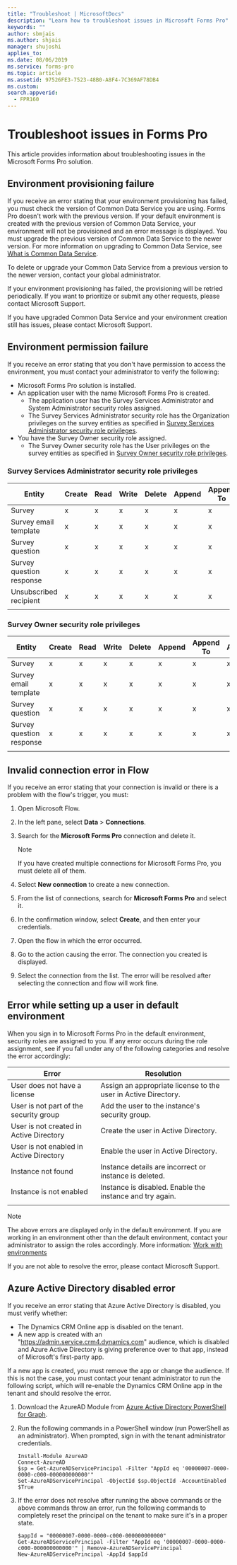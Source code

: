 ```yaml
---
title: "Troubleshoot | MicrosoftDocs"
description: "Learn how to troubleshoot issues in Microsoft Forms Pro"
keywords: ""
author: sbmjais
ms.author: shjais
manager: shujoshi
applies_to: 
ms.date: 08/06/2019
ms.service: forms-pro
ms.topic: article
ms.assetid: 97526FE3-7523-48B0-A8F4-7C369AF78DB4
ms.custom: 
search.appverid:
  - FPR160
---
```


# Troubleshoot issues in Forms Pro

This article provides information about troubleshooting issues in the Microsoft Forms Pro solution.

## Environment provisioning failure

<!-- The link in the following paragraph goes to a page titled What is Common Data Service. I don't see info on upgrading, so maybe that sentence needs rewording. -->

If you receive an error stating that your environment provisioning has failed, you must check the version of Common Data Service you are using. Forms Pro doesn't work with the previous version. If your default environment is created with the previous version of Common Data Service, your environment will not be provisioned and an error message is displayed. You must upgrade the previous version of Common Data Service to the newer version. For more information on upgrading to Common Data Service, see [What is Common Data Service](https://docs.microsoft.com/common-data-service/upgradecds/introduction-upgrade-cds).

To delete or upgrade your Common Data Service from a previous version to the newer version, contact your global administrator. 

If your environment provisioning has failed, the provisioning will be retried periodically. If you want to prioritize or submit any other requests, please contact Microsoft Support.

If you have upgraded Common Data Service and your environment creation still has issues, please contact Microsoft Support.

## Environment permission failure

If you receive an error stating that you don't have permission to access the environment, you must contact your administrator to verify the following:

- Microsoft Forms Pro solution is installed.
- An application user with the name Microsoft Forms Pro is created.
    - The application user has the Survey Services Administrator and System Administrator security roles assigned.
    - The Survey Services Administrator security role has the Organization privileges on the survey entities as specified in [Survey Services Administrator security role privileges](#survey-services-administrator-security-role-privileges).
- You have the Survey Owner security role assigned.
    - The Survey Owner security role has the User privileges on the survey entities as specified in [Survey Owner security role privileges](#survey-owner-security-role-privileges).

### Survey Services Administrator security role privileges

|Entity|Create|Read|Write|Delete|Append|Append To|Assign|Share|
|------|------|----|-----|------|------|---------|------|-----|
|Survey|x|x|x|x|x|x|x|x|
|Survey email template|x|x|x|x|x|x|x|x|
|Survey question|x|x|x|x|x|x|x|x|
|Survey question response|x|x|x|x|x|x|x|x|
|Unsubscribed recipient|x|x|x|x|x|x|x|x|
||||||||||

### Survey Owner security role privileges

|Entity|Create|Read|Write|Delete|Append|Append To|Assign|Share|
|------|------|----|-----|------|------|---------|------|-----|
|Survey|x|x|x|x|x|x|x|x|
|Survey email template|x|x|x|x|x|x|x|x|
|Survey question|x|x|x|x|x|x|x|x|
|Survey question response|x|x|x|x|x|x|x|x|
||||||||||

## Invalid connection error in Flow

If you receive an error stating that your connection is invalid or there is a problem with the flow's trigger, you must:

1. Open Microsoft Flow.

2. In the left pane, select **Data** > **Connections**.

3. Search for the **Microsoft Forms Pro** connection and delete it.

    > [!NOTE]
    > If you have created multiple connections for Microsoft Forms Pro, you must delete all of them.

4. Select **New connection** to create a new connection.

5. From the list of connections, search for **Microsoft Forms Pro** and select it.

6. In the confirmation window, select **Create**, and then enter your credentials.

7. Open the flow in which the error occurred.

8. Go to the action causing the error. The connection you created is displayed.

9. Select the connection from the list. The error will be resolved after selecting the connection and flow will work fine.

## Error while setting up a user in default environment

When you sign in to Microsoft Forms Pro in the default environment, security roles are assigned to you. If any error occurs during the role assignment, see if you fall under any of the following categories and resolve the error accordingly:

|Error|Resolution|
|-----|----------|
|User does not have a license|Assign an appropriate license to the user in Active Directory.|
|User is not part of the security group|Add the user to the instance's security group.|
|User is not created in Active Directory|Create the user in Active Directory.|
|User is not enabled in Active Directory|Enable the user in Active Directory.|
|Instance not found|Instance details are incorrect or instance is deleted.|
|Instance is not enabled|Instance is disabled. Enable the instance and try again.|
|||

> [!NOTE]
> The above errors are displayed only in the default environment. If you are working in an environment other than the default environment, contact your administrator to assign the roles accordingly. More information: [Work with environments](choose-environment.md)

If you are not able to resolve the error, please contact Microsoft Support.

## Azure Active Directory disabled error

If you receive an error stating that Azure Active Directory is disabled, you must verify whether:

- The Dynamics CRM Online app is disabled on the tenant.
- A new app is created with an "https://admin.service.crm4.dynamics.com" audience, which is disabled and Azure Active Directory is giving preference over to that app, instead of Microsoft's first-party app.

If a new app is created, you must remove the app or change the audience. If this is not the case, you must contact your tenant administrator to run the following script, which will re-enable the Dynamics CRM Online app in the tenant and should resolve the error. 

1. Download the AzureAD Module from [Azure Active Directory PowerShell for Graph](https://docs.microsoft.com/en-us/powershell/azure/active-directory/install-adv2?view=azureadps-2.0).

2. Run the following commands in a PowerShell window (run PowerShell as an administrator). When prompted, sign in with the tenant administrator credentials.
    ```
    Install-Module AzureAD
    Connect-AzureAD
    $sp = Get-AzureADServicePrincipal -Filter "AppId eq '00000007-0000-0000-c000-000000000000'"
    Set-AzureADServicePrincipal -ObjectId $sp.ObjectId -AccountEnabled $True
    ```

3. If the error does not resolve after running the above commands or the above commands throw an error, run the following commands to completely reset the principal on the tenant to make sure it's in a proper state.
    ```
    $appId = "00000007-0000-0000-c000-000000000000"
    Get-AzureADServicePrincipal -Filter "AppId eq '00000007-0000-0000-c000-000000000000'" | Remove-AzureADServicePrincipal
    New-AzureADServicePrincipal -AppId $appId
    ```


